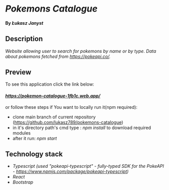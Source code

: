# _Pokemons Catalogue_

#### By _Łukasz Janyst_

## Description

_Website allowing user to search for pokemons by name or by type. Data about pokemons fetched from https://pokeapi.co/._

## Preview

To see this application click the link below:
#### _https://pokemon-catalogue-1fb1c.web.app/_
or follow these steps if You want to locally run it(npm required):

* clone main branch of current repository (https://github.com/lukasz789/pokemons-catalogue)
* in it's directory path's cmd type : _npm install_ to download required modules
* after it run: _npm start_

## Technology stack

* _Typescript (used "pokeapi-typescript" - fully-typed SDK for the PokeAPI - https://www.npmjs.com/package/pokeapi-typescript)_
* _React_
* _Bootstrap_
